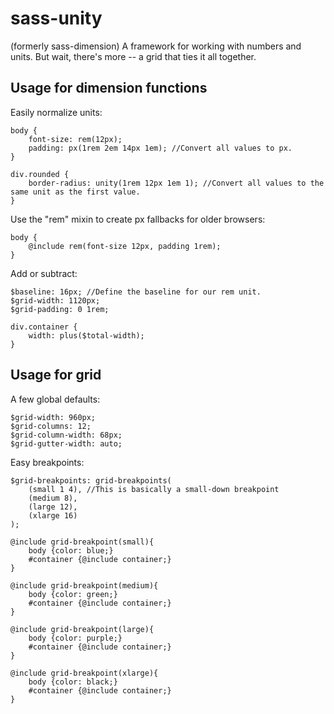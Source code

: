 sass-unity 
============================
(formerly sass-dimension)
A framework for working with numbers and units.
But wait, there's more -- a grid that ties it all together.


Usage for dimension functions
--------------------------

Easily normalize units:

	body {
		font-size: rem(12px);
		padding: px(1rem 2em 14px 1em); //Convert all values to px.
	}
	
	div.rounded {
		border-radius: unity(1rem 12px 1em 1); //Convert all values to the same unit as the first value.
	}

Use the "rem" mixin to create px fallbacks for older browsers:
	
	body {
		@include rem(font-size 12px, padding 1rem);
	}
	
Add or subtract:
	
	$baseline: 16px; //Define the baseline for our rem unit.
	$grid-width: 1120px;
	$grid-padding: 0 1rem;
	
	div.container {
		width: plus($total-width);
	}
	
	


Usage for grid
--------------------------

A few global defaults:

	$grid-width: 960px;
	$grid-columns: 12;
	$grid-column-width: 68px;
	$grid-gutter-width: auto;

Easy breakpoints:

	$grid-breakpoints: grid-breakpoints(
		(small 1 4), //This is basically a small-down breakpoint
		(medium 8),
		(large 12),
		(xlarge 16)
	);

	@include grid-breakpoint(small){
		body {color: blue;}
		#container {@include container;}
	}

	@include grid-breakpoint(medium){
		body {color: green;}
		#container {@include container;}
	}

	@include grid-breakpoint(large){
		body {color: purple;}
		#container {@include container;}
	}

	@include grid-breakpoint(xlarge){
		body {color: black;}
		#container {@include container;}
	}
